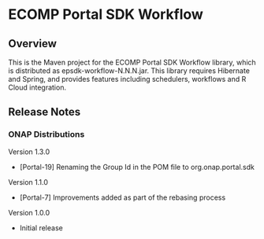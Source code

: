 # ECOMP Portal SDK Workflow

## Overview

This is the Maven project for the ECOMP Portal SDK Workflow library,
which is distributed as epsdk-workflow-N.N.N.jar.  This library 
requires Hibernate and Spring, and provides features including 
schedulers, workflows and R Cloud integration.
  
## Release Notes

### ONAP Distributions

Version 1.3.0
- [Portal-19] Renaming the Group Id in the POM file to org.onap.portal.sdk

Version 1.1.0
- [Portal-7] Improvements added as part of the rebasing process
 
Version 1.0.0
- Initial release

